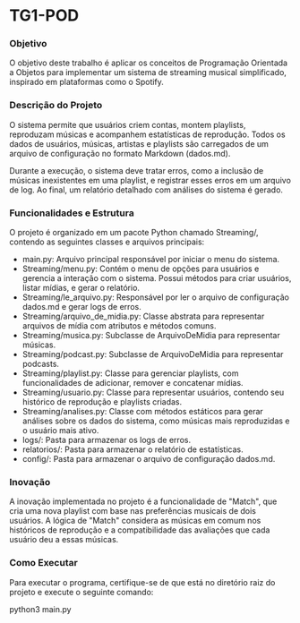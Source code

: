 # TG1-POD


### Objetivo
O objetivo deste trabalho é aplicar os conceitos de Programação Orientada a Objetos para implementar um sistema de streaming musical simplificado, inspirado em plataformas como o Spotify.

### Descrição do Projeto
O sistema permite que usuários criem contas, montem playlists, reproduzam músicas e acompanhem estatísticas de reprodução. Todos os dados de usuários, músicas, artistas e playlists são carregados de um arquivo de configuração no formato Markdown (dados.md).

Durante a execução, o sistema deve tratar erros, como a inclusão de músicas inexistentes em uma playlist, e registrar esses erros em um arquivo de log. Ao final, um relatório detalhado com análises do sistema é gerado.

### Funcionalidades e Estrutura

O projeto é organizado em um pacote Python chamado Streaming/, contendo as seguintes classes e arquivos principais:

* main.py: Arquivo principal responsável por iniciar o menu do sistema.
* Streaming/menu.py: Contém o menu de opções para usuários e gerencia a interação com o sistema. Possui métodos para criar usuários, listar mídias, e gerar o relatório.
* Streaming/le_arquivo.py: Responsável por ler o arquivo de configuração dados.md e gerar logs de erros.
* Streaming/arquivo_de_midia.py: Classe abstrata para representar arquivos de mídia com atributos e métodos comuns.
* Streaming/musica.py: Subclasse de ArquivoDeMidia para representar músicas.
* Streaming/podcast.py: Subclasse de ArquivoDeMidia para representar podcasts.
* Streaming/playlist.py: Classe para gerenciar playlists, com funcionalidades de adicionar, remover e concatenar mídias.
* Streaming/usuario.py: Classe para representar usuários, contendo seu histórico de reprodução e playlists criadas.
* Streaming/analises.py: Classe com métodos estáticos para gerar análises sobre os dados do sistema, como músicas mais reproduzidas e o usuário mais ativo.
* logs/: Pasta para armazenar os logs de erros.
* relatorios/: Pasta para armazenar o relatório de estatísticas.
* config/: Pasta para armazenar o arquivo de configuração dados.md.

### Inovação
A inovação implementada no projeto é a funcionalidade de "Match", que cria uma nova playlist com base nas preferências musicais de dois usuários. A lógica de "Match" considera as músicas em comum nos históricos de reprodução e a compatibilidade das avaliações que cada usuário deu a essas músicas.

### Como Executar
Para executar o programa, certifique-se de que está no diretório raiz do projeto e execute o seguinte comando:

python3 main.py
